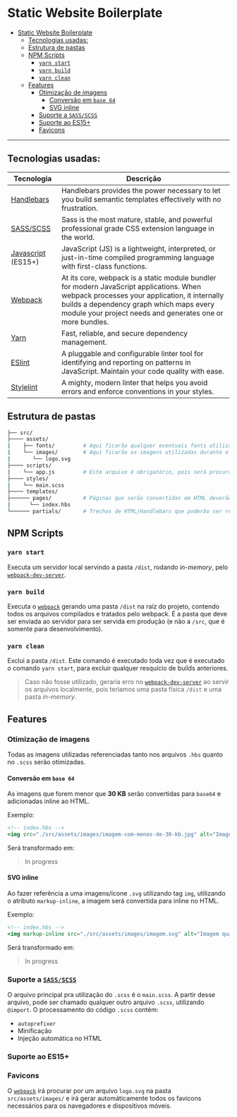# Static Website Boilerplate

- [Static Website Boilerplate](#static-website-boilerplate)
  - [Tecnologias usadas:](#tecnologias-usadas)
  - [Estrutura de pastas](#estrutura-de-pastas)
  - [NPM Scripts](#npm-scripts)
    - [`yarn start`](#yarn-start)
    - [`yarn build`](#yarn-build)
    - [`yarn clean`](#yarn-clean)
  - [Features](#features)
    - [Otimização de imagens](#otimiza%c3%a7%c3%a3o-de-imagens)
      - [Conversão em `base 64`](#convers%c3%a3o-em-base-64)
      - [SVG inline](#svg-inline)
    - [Suporte a `SASS/SCSS`](#suporte-a-sassscss)
    - [Suporte ao ES15+](#suporte-ao-es15)
    - [Favicons](#favicons)

---

## Tecnologias usadas:

| Tecnologia                                                                              | Descrição                                                                                                                                                                                                                                          |
| --------------------------------------------------------------------------------------- | -------------------------------------------------------------------------------------------------------------------------------------------------------------------------------------------------------------------------------------------------- |
| [Handlebars](https://handlebarsjs.com/)                                                 | Handlebars provides the power necessary to let you build semantic templates effectively with no frustration.                                                                                                                                       |
| [SASS/SCSS](https://sass-lang.com/)                                                     | Sass is the most mature, stable, and powerful professional grade CSS extension language in the world.                                                                                                                                              |
| [Javascript](https://developer.mozilla.org/en-US/docs/Web/JavaScript/Reference) (ES15+) | JavaScript (JS) is a lightweight, interpreted, or just-in-time compiled programming language with first-class functions.                                                                                                                           |
| [Webpack](https://github.com/webpack/webpack)                                           | At its core, webpack is a static module bundler for modern JavaScript applications. When webpack processes your application, it internally builds a dependency graph which maps every module your project needs and generates one or more bundles. |
| [Yarn](https://yarnpkg.com/en/)                                                         | Fast, reliable, and secure dependency management.                                                                                                                                                                                                  |
| [ESlint](https://eslint.org/)                                                           | A pluggable and configurable linter tool for identifying and reporting on patterns in JavaScript. Maintain your code quality with ease.                                                                                                            |
| [Stylelint](https://stylelint.io/)                                                      | A mighty, modern linter that helps you avoid errors and enforce conventions in your styles.                                                                                                                                                        |

## Estrutura de pastas

```bash
├── src/
├──── assets/
|    ├── fonts/         # Aqui ficarão qualquer eventuais fonts utilizadas
|    └── images/        # Aqui ficarão as imagens utilizadas durante o desenvolvimento
|       └── logo.svg
├──── scripts/
|    └── app.js         # Este arquivo é obrigatório, pois será procurado pelo webpack
├──── styles/
|    └── main.scss
├──── templates/
├────── pages/          # Páginas que serão convertidas em HTML deverão ser adicionadas nesta pasta
|      └── index.hbs
└────── partials/       # Trechos de HTML/Handlebars que poderão ser reutilizados
```

## NPM Scripts

### `yarn start`

Executa um servidor local servindo a pasta `/dist`, rodando _in-memory_, pelo [`webpack-dev-server`](https://github.com/webpack/webpack-dev-server).

### `yarn build`

Executa o [`webpack`](https://github.com/webpack/webpack) gerando uma pasta `/dist` na raíz do projeto, contendo todos os arquivos compilados e tratados pelo webpack. É a pasta que deve ser enviada ao servidor para ser servida em produção (e não a `/src`, que é somente para desenvolvimento).

### `yarn clean`

Exclui a pasta `/dist`. Este comando é executado toda vez que é executado o comando `yarn start`, para excluir qualquer resquício de builds anteriores.

> Caso não fosse utilizado, geraria erro no [`webpack-dev-server`](https://github.com/webpack/webpack-dev-server) ao servir os arquivos localmente, pois teríamos uma pasta física `/dist` e uma pasta _in-memory_.

## Features

### Otimização de imagens

Todas as imagens utilizadas referenciadas tanto nos arquivos `.hbs` quanto no `.scss` serão otimizadas.

#### Conversão em `base 64`

As imagens que forem menor que **30 KB** serão convertidas para `base64` e adicionadas inline ao HTML.

Exemplo:

```hbs
<!-- index.hbs -->
<img src="./src/assets/images/imagem-com-menos-de-30-kb.jpg" alt="Imagem menor que 30 kb">
```

Será transformado em:

> In progress

#### SVG inline

Ao fazer referência a uma imagens/ícone `.svg` utilizando tag `img`, utilizando o atributo `markup-inline`, a imagem será convertida para inline no HTML.

Exemplo:

```hbs
<!-- index.hbs -->
<img markup-inline src="./src/assets/images/imagem.svg" alt="Imagem qualquer SVG">
```

Será transformado em:

> In progress

### Suporte a [`SASS/SCSS`](https://sass-lang.com/)

O arquivo principal pra utilização do `.scss` é o `main.scss`. A partir desse arquivo, pode ser chamado qualquer outro arquivo `.scss`, utilizando `@import`. O processamento do código `.scss` contém:

-   `autoprefixer`
-   Minificação
-   Injeção automática no HTML

### Suporte ao ES15+

### Favicons

O [`webpack`](https://github.com/webpack/webpack) irá procurar por um arquivo `logo.svg` na pasta `src/assets/images/` e irá gerar automáticamente todos os favicons necessários para os navegadores e dispositivos móveis.
